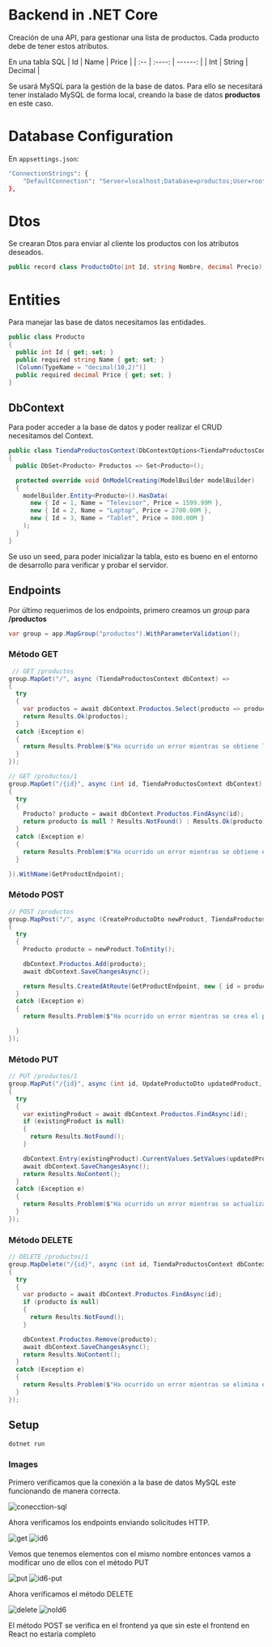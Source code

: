 # Backend in .NET Core

Creación de una API, para gestionar una lista de productos. Cada producto debe de tener estos atributos.

En una tabla SQL
| Id  |  Name  |   Price |
| :-- | :----: | ------: |
| Int | String | Decimal |

Se usará MySQL para la gestión de la base de datos. Para ello se necesitará tener instalado MySQL de forma local, creando la base de datos **productos** en este caso.

# Database Configuration

En `appsettings.json`:

```bash
"ConnectionStrings": {
    "DefaultConnection": "Server=localhost;Database=productos;User=root;Password=root1234;"
},
```

# Dtos

Se crearan Dtos para enviar al cliente los productos con los atributos deseados.

```cs
public record class ProductoDto(int Id, string Nombre, decimal Precio);
```

# Entities

Para manejar las base de datos necesitamos las entidades.

```cs
public class Producto
{
  public int Id { get; set; }
  public required string Name { get; set; }
  [Column(TypeName = "decimal(10,2)")]
  public required decimal Price { get; set; }
}
```

## DbContext

Para poder acceder a la base de datos y poder realizar el CRUD necesitamos del Context.

```cs
public class TiendaProductosContext(DbContextOptions<TiendaProductosContext> options) : DbContext(options)
{
  public DbSet<Producto> Productos => Set<Producto>();

  protected override void OnModelCreating(ModelBuilder modelBuilder)
  {
    modelBuilder.Entity<Producto>().HasData(
      new { Id = 1, Name = "Televisor", Price = 1599.99M },
      new { Id = 2, Name = "Laptop", Price = 2700.00M },
      new { Id = 3, Name = "Tablet", Price = 800.00M }
    );
  }
}
```

Se uso un seed, para poder inicializar la tabla, esto es bueno en el entorno de desarrollo para verificar y probar el servidor.

## Endpoints

Por último requerimos de los endpoints, primero creamos un *group* para **/productos**

```cs
var group = app.MapGroup("productos").WithParameterValidation();
```

### Método GET

```cs
 // GET /productos
group.MapGet("/", async (TiendaProductosContext dbContext) =>
{
  try
  {
    var productos = await dbContext.Productos.Select(producto => producto.ToDto()).AsNoTracking().ToListAsync();
    return Results.Ok(productos);
  }
  catch (Exception e)
  {
    return Results.Problem($"Ha ocurrido un error mientras se obtiene los productos: {e.Message}");
  }
});

// GET /productos/1
group.MapGet("/{id}", async (int id, TiendaProductosContext dbContext) =>
{
  try
  {
    Producto? producto = await dbContext.Productos.FindAsync(id);
    return producto is null ? Results.NotFound() : Results.Ok(producto);
  }
  catch (Exception e)
  {
    return Results.Problem($"Ha ocurrido un error mientras se obtiene el producto: {e.Message}");
  }

}).WithName(GetProductEndpoint);
```

### Método POST

```cs
// POST /productos
group.MapPost("/", async (CreateProductoDto newProduct, TiendaProductosContext dbContext) =>
{
  try
  {
    Producto producto = newProduct.ToEntity();

    dbContext.Productos.Add(producto);
    await dbContext.SaveChangesAsync();

    return Results.CreatedAtRoute(GetProductEndpoint, new { id = producto.Id }, producto.ToDto());
  }
  catch (Exception e)
  {
    return Results.Problem($"Ha ocurrido un error mientras se crea el producto: {e.Message}");

  }
});
```

### Método PUT

```cs
// PUT /productos/1
group.MapPut("/{id}", async (int id, UpdateProductoDto updatedProduct, TiendaProductosContext dbContext) =>
{
  try
  {
    var existingProduct = await dbContext.Productos.FindAsync(id);
    if (existingProduct is null)
    {
      return Results.NotFound();
    }

    dbContext.Entry(existingProduct).CurrentValues.SetValues(updatedProduct.ToEntity(id));
    await dbContext.SaveChangesAsync();
    return Results.NoContent();
  }
  catch (Exception e)
  {
    return Results.Problem($"Ha ocurrido un error mientras se actualiza el producto: {e.Message}");
  }
});
```

### Método DELETE

```cs
// DELETE /productos/1
group.MapDelete("/{id}", async (int id, TiendaProductosContext dbContext) =>
{
  try
  {
    var producto = await dbContext.Productos.FindAsync(id);
    if (producto is null)
    {
      return Results.NotFound();
    }

    dbContext.Productos.Remove(producto);
    await dbContext.SaveChangesAsync();
    return Results.NoContent();
  }
  catch (Exception e)
  {
    return Results.Problem($"Ha ocurrido un error mientras se elimina el producto: {e.Message}");
  }
});
```

## Setup

```bash
dotnet run
```

### Images

Primero verificamos que la conexión a la base de datos MySQL este funcionando de manera correcta.

![conecction-sql](/TiendaProductos/TiendaProductos.Api/images/SQL-connection.PNG)

Ahora verificamos los endpoints enviando solicitudes HTTP.

![get](/TiendaProductos/TiendaProductos.Api/images/GET.PNG)
![id6](/TiendaProductos/TiendaProductos.Api/images/sameName.PNG)

Vemos que tenemos elementos con el mismo nombre entonces vamos a modificar uno de ellos con el método PUT

![put](/TiendaProductos/TiendaProductos.Api/images/PUT.PNG)
![id6-put](/TiendaProductos/TiendaProductos.Api/images/id7.PNG)

Ahora verificamos el método DELETE

![delete](/TiendaProductos/TiendaProductos.Api/images/DELETE.PNG)
![noId6](/TiendaProductos/TiendaProductos.Api/images/NoId6.PNG)

El método POST se verifica en el frontend ya que sin este el frontend en React no estaría completo